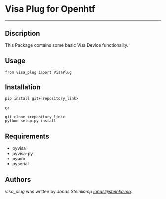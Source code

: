 # Visa Plug for Openhtf
---


## Discription
This Package contains some basic Visa Device functionality.

## Usage
```
from visa_plug import VisaPlug
```

## Installation
```
pip install git+<repository_link>
```
or
```
git clone <repository_link>
python setup.py install
```

## Requirements
- pyvisa
- pyvisa-py
- pyusb
- pyserial

## Authors
*visa_plug* was written by *Jonas Steinkamp <jonas@steinka.mp>*.
